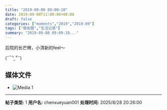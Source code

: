 ```yaml
---
title: "2019-09-08 09:00:18"
date: 2019-09-08T11:00:00+08:00
draft: false
categories: ["moments","2019","2019-09"]
tags: ["朋友圈","生活记录"]
summary: "2019-09-08 09:00:18..."
---
```


后院的长芒稗，小清新的feel～

(˶‾᷄ ⁻̫ ‾᷅˵)

## 媒体文件

- ![Media 1](/Moments/photos/2019-09-08/201909080900180.jpg)

---

**帖子类型:** 1
**用户名:** chenxueyuan001
**处理时间:** 2025/8/28 20:26:00